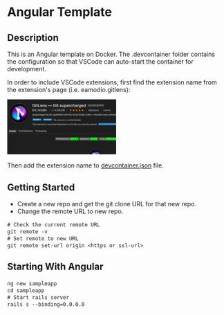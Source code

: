 # Angular Template

## Description

This is an Angular template on Docker. The .devcontainer folder contains the configuration so that VSCode can auto-start the container for development.

In order to include VSCode extensions, first find the extension name from the extension's page (i.e. eamodio.gitlens):

<img src="images/gitlens-page.png" width="50%">

Then add the extension name to <a href=".devcontainer/devcontainer.json">devcontainer.json</a> file.

## Getting Started

* Create a new repo and get the git clone URL for that new repo.
* Change the remote URL to new repo.

```
# Check the current remote URL
git remote -v
# Set remote to new URL
git remote set-url origin <https or ssl-url>
```

## Starting With Angular

```
ng new sampleapp
cd sampleapp
# Start rails server
rails s --binding=0.0.0.0
```
